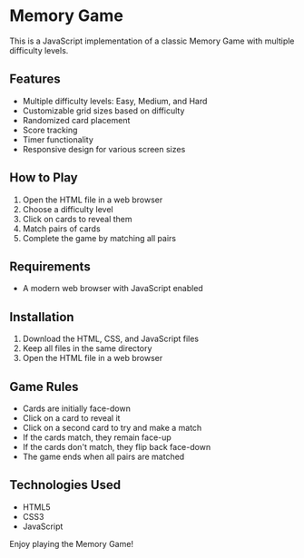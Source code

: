 # Memory Game

This is a JavaScript implementation of a classic Memory Game with multiple difficulty levels.

## Features

- Multiple difficulty levels: Easy, Medium, and Hard
- Customizable grid sizes based on difficulty
- Randomized card placement
- Score tracking
- Timer functionality
- Responsive design for various screen sizes

## How to Play

1. Open the HTML file in a web browser
2. Choose a difficulty level
3. Click on cards to reveal them
4. Match pairs of cards
5. Complete the game by matching all pairs

## Requirements

- A modern web browser with JavaScript enabled

## Installation

1. Download the HTML, CSS, and JavaScript files
2. Keep all files in the same directory
3. Open the HTML file in a web browser

## Game Rules

- Cards are initially face-down
- Click on a card to reveal it
- Click on a second card to try and make a match
- If the cards match, they remain face-up
- If the cards don't match, they flip back face-down
- The game ends when all pairs are matched

## Technologies Used

- HTML5
- CSS3
- JavaScript

Enjoy playing the Memory Game!
